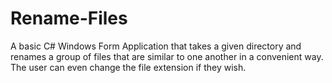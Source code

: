 # Rename-Files
A basic C# Windows Form Application that takes a given directory and renames a group of files that are similar to one another in a convenient way. The user can even change the file extension if they wish.
